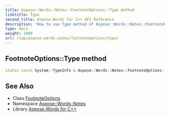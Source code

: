 ```yaml
---
title: Aspose::Words::Notes::FootnoteOptions::Type method
linktitle: Type
second_title: Aspose.Words for C++ API Reference
description: 'How to use Type method of Aspose::Words::Notes::FootnoteOptions class in C++.'
type: docs
weight: 1000
url: /cpp/aspose.words.notes/footnoteoptions/type/
---
```

## FootnoteOptions::Type method




```cpp
static const System::TypeInfo & Aspose::Words::Notes::FootnoteOptions::Type()
```

## See Also

* Class [FootnoteOptions](../)
* Namespace [Aspose::Words::Notes](../../)
* Library [Aspose.Words for C++](../../../)
